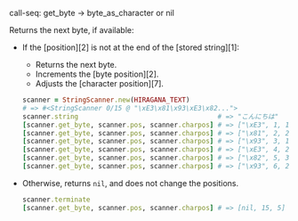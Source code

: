 call-seq:
  get_byte -> byte_as_character or nil

Returns the next byte, if available:

- If the [position][2]
  is not at the end of the [stored string][1]:

    - Returns the next byte.
    - Increments the [byte position][2].
    - Adjusts the [character position][7].

    ```rb
    scanner = StringScanner.new(HIRAGANA_TEXT)
    # => #<StringScanner 0/15 @ "\xE3\x81\x93\xE3\x82...">
    scanner.string                                   # => "こんにちは"
    [scanner.get_byte, scanner.pos, scanner.charpos] # => ["\xE3", 1, 1]
    [scanner.get_byte, scanner.pos, scanner.charpos] # => ["\x81", 2, 2]
    [scanner.get_byte, scanner.pos, scanner.charpos] # => ["\x93", 3, 1]
    [scanner.get_byte, scanner.pos, scanner.charpos] # => ["\xE3", 4, 2]
    [scanner.get_byte, scanner.pos, scanner.charpos] # => ["\x82", 5, 3]
    [scanner.get_byte, scanner.pos, scanner.charpos] # => ["\x93", 6, 2]
    ```

- Otherwise, returns `nil`, and does not change the positions.

    ```rb
    scanner.terminate
    [scanner.get_byte, scanner.pos, scanner.charpos] # => [nil, 15, 5]
    ```
